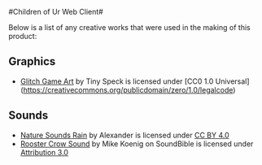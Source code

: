 #Children of Ur Web Client#

Below is a list of any creative works that were used in the making of this product:

## Graphics

- [Glitch Game Art](http://www.glitchthegame.com/public-domain-game-art/) by Tiny Speck is licensed under [CC0 1.0 Universal] (https://creativecommons.org/publicdomain/zero/1.0/legalcode)

## Sounds

- [Nature Sounds Rain](http://www.orangefreesounds.com/nature-sounds-rain/) by Alexander is licensed under [CC BY 4.0](https://creativecommons.org/licenses/by/4.0/)
- [Rooster Crow Sound](http://soundbible.com/1218-Rooster-Crow.html) by Mike Koenig on SoundBible is licensed under [Attribution 3.0](https://creativecommons.org/licenses/by/3.0/us/)
